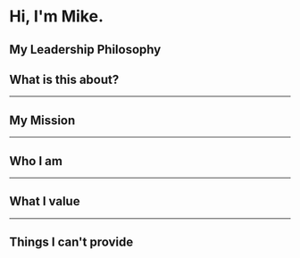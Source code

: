 # Hi, I'm Mike.


My Leadership Philosophy
---

## What is this about?

---

## My Mission

---

## Who I am

---

## What I value

---

## Things I can't provide

